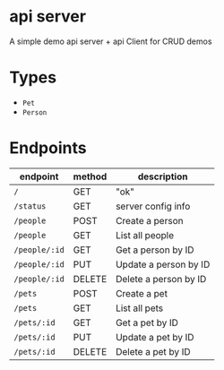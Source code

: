 # api server

A simple demo api server + api Client for CRUD demos


# Types

- `Pet`
- `Person`


# Endpoints

| endpoint | method | description |
| --- | --- | --- |
| `/` | GET | "ok" |
| `/status` | GET | server config info |
| `/people` | POST | Create a person |
| `/people` | GET | List all people |
| `/people/:id` | GET | Get a person by ID |
| `/people/:id` | PUT | Update a person by ID |
| `/people/:id` | DELETE | Delete a person by ID |
| `/pets` | POST | Create a pet |
| `/pets` | GET | List all pets |
| `/pets/:id` | GET | Get a pet by ID |
| `/pets/:id` | PUT | Update a pet by ID |
| `/pets/:id` | DELETE | Delete a pet by ID |


